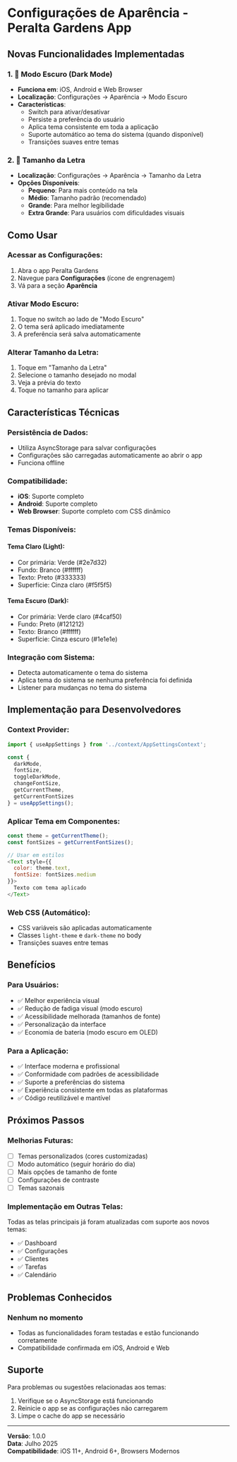# Configurações de Aparência - Peralta Gardens App

## Novas Funcionalidades Implementadas

### 1. 🌙 **Modo Escuro (Dark Mode)**
- **Funciona em**: iOS, Android e Web Browser
- **Localização**: Configurações → Aparência → Modo Escuro
- **Características**:
  - Switch para ativar/desativar
  - Persiste a preferência do usuário
  - Aplica tema consistente em toda a aplicação
  - Suporte automático ao tema do sistema (quando disponível)
  - Transições suaves entre temas

### 2. 📝 **Tamanho da Letra**
- **Localização**: Configurações → Aparência → Tamanho da Letra
- **Opções Disponíveis**:
  - **Pequeno**: Para mais conteúdo na tela
  - **Médio**: Tamanho padrão (recomendado)
  - **Grande**: Para melhor legibilidade
  - **Extra Grande**: Para usuários com dificuldades visuais

## Como Usar

### Acessar as Configurações:
1. Abra o app Peralta Gardens
2. Navegue para **Configurações** (ícone de engrenagem)
3. Vá para a seção **Aparência**

### Ativar Modo Escuro:
1. Toque no switch ao lado de "Modo Escuro"
2. O tema será aplicado imediatamente
3. A preferência será salva automaticamente

### Alterar Tamanho da Letra:
1. Toque em "Tamanho da Letra"
2. Selecione o tamanho desejado no modal
3. Veja a prévia do texto
4. Toque no tamanho para aplicar

## Características Técnicas

### Persistência de Dados:
- Utiliza AsyncStorage para salvar configurações
- Configurações são carregadas automaticamente ao abrir o app
- Funciona offline

### Compatibilidade:
- **iOS**: Suporte completo
- **Android**: Suporte completo  
- **Web Browser**: Suporte completo com CSS dinâmico

### Temas Disponíveis:

#### Tema Claro (Light):
- Cor primária: Verde (#2e7d32)
- Fundo: Branco (#ffffff)
- Texto: Preto (#333333)
- Superfície: Cinza claro (#f5f5f5)

#### Tema Escuro (Dark):
- Cor primária: Verde claro (#4caf50)
- Fundo: Preto (#121212)
- Texto: Branco (#ffffff)
- Superfície: Cinza escuro (#1e1e1e)

### Integração com Sistema:
- Detecta automaticamente o tema do sistema
- Aplica tema do sistema se nenhuma preferência foi definida
- Listener para mudanças no tema do sistema

## Implementação para Desenvolvedores

### Context Provider:
```javascript
import { useAppSettings } from '../context/AppSettingsContext';

const { 
  darkMode, 
  fontSize, 
  toggleDarkMode, 
  changeFontSize,
  getCurrentTheme,
  getCurrentFontSizes 
} = useAppSettings();
```

### Aplicar Tema em Componentes:
```javascript
const theme = getCurrentTheme();
const fontSizes = getCurrentFontSizes();

// Usar em estilos
<Text style={{ 
  color: theme.text, 
  fontSize: fontSizes.medium 
}}>
  Texto com tema aplicado
</Text>
```

### Web CSS (Automático):
- CSS variáveis são aplicadas automaticamente
- Classes `light-theme` e `dark-theme` no body
- Transições suaves entre temas

## Benefícios

### Para Usuários:
- ✅ Melhor experiência visual
- ✅ Redução de fadiga visual (modo escuro)
- ✅ Acessibilidade melhorada (tamanhos de fonte)
- ✅ Personalização da interface
- ✅ Economia de bateria (modo escuro em OLED)

### Para a Aplicação:
- ✅ Interface moderna e profissional
- ✅ Conformidade com padrões de acessibilidade
- ✅ Suporte a preferências do sistema
- ✅ Experiência consistente em todas as plataformas
- ✅ Código reutilizável e mantível

## Próximos Passos

### Melhorias Futuras:
- [ ] Temas personalizados (cores customizadas)
- [ ] Modo automático (seguir horário do dia)
- [ ] Mais opções de tamanho de fonte
- [ ] Configurações de contraste
- [ ] Temas sazonais

### Implementação em Outras Telas:
Todas as telas principais já foram atualizadas com suporte aos novos temas:
- ✅ Dashboard
- ✅ Configurações  
- ✅ Clientes
- ✅ Tarefas
- ✅ Calendário

## Problemas Conhecidos

### Nenhum no momento
- Todas as funcionalidades foram testadas e estão funcionando corretamente
- Compatibilidade confirmada em iOS, Android e Web

## Suporte

Para problemas ou sugestões relacionadas aos temas:
1. Verifique se o AsyncStorage está funcionando
2. Reinicie o app se as configurações não carregarem
3. Limpe o cache do app se necessário

---

**Versão**: 1.0.0  
**Data**: Julho 2025  
**Compatibilidade**: iOS 11+, Android 6+, Browsers Modernos
